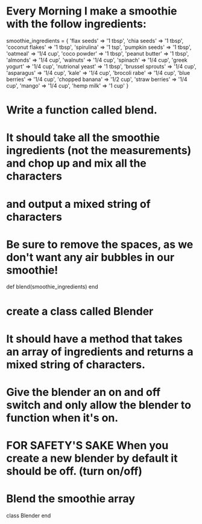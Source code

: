 # Every Morning I make a smoothie with the follow ingredients:
smoothie_ingredients = {
  'flax seeds' => '1 tbsp',
  'chia seeds' => '1 tbsp',
  'coconut flakes' => '1 tbsp',
  'spirulina' => '1 tsp',
  'pumpkin seeds' => '1 tbsp',
  'oatmeal' => '1/4 cup',
  'coco powder' => '1 tbsp',
  'peanut butter' => '1 tbsp',
  'almonds' => '1/4 cup',
  'walnuts' => '1/4 cup',
  'spinach' => '1/4 cup',
  'greek yogurt' => '1/4 cup',
  'nutrional yeast' => '1 tbsp',
  'brussel sprouts' => '1/4 cup',
  'asparagus' => '1/4 cup',
  'kale' => '1/4 cup',
  'brocoli rabe' => '1/4 cup',
  'blue berries' => '1/4 cup',
  'chopped banana' => '1/2 cup',
  'straw berries' => '1/4 cup',
  'mango' => '1/4 cup',
  'hemp milk' => '1 cup'
}

# Write a function called blend.
# It should take all the smoothie ingredients (not the measurements) and chop up and mix all the characters
# and output a mixed string of characters
# Be sure to remove the spaces, as we don't want any air bubbles in our smoothie!

def blend(smoothie_ingredients)
end


# create a class called Blender
# It should have a method that takes an array of ingredients and returns a mixed string of characters.
# Give the blender an on and off switch and only allow the blender to function when it's on.
# FOR SAFETY'S SAKE When you create a new blender by default it should be off. (turn on/off)
# Blend the smoothie array

class Blender
end
